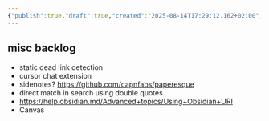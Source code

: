```yaml
---
{"publish":true,"draft":true,"created":"2025-08-14T17:29:12.162+02:00","modified":"2025-08-14T17:29:12.163+02:00","cssclasses":""}
---
```



## misc backlog

- static dead link detection
- cursor chat extension
- sidenotes? https://github.com/capnfabs/paperesque
- direct match in search using double quotes
- https://help.obsidian.md/Advanced+topics/Using+Obsidian+URI
- Canvas

